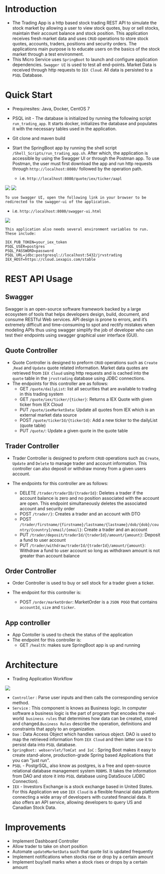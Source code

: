 # Introduction

- The Trading App is a http based stock trading REST API to simulate the stock market by allowing a user to view stock quotes, buy or sell stocks, maintain their account balance and stock position. This application receives fresh market data and uses `CRUD` operations to store stock quotes, accounts, traders, positions and security orders. The applications main purpose is to educate users on the basics of the stock market through a test environment. 
- This Micro Service uses `SpringBoot` to launch and configure application dependencies. `Swagger UI` is used to test all end-points. Market Data is received through http requests to `IEX Cloud`.  All data is persisted to a `PSQL` Database.

# Quick Start

- Prequiresites: Java, Docker, CentOS 7

- PSQL init - The database is initialized by running the following script `run_trading_app`. It starts docker, initializes the database and populates it with the necessary tables used in the application.

- Git clone and maven build

- Start the SpringBoot app by running the shell script `/Shell_Scripts/run_trading_app.sh`. After which, the application is accessible by using the Swagger UI or through the Postman app. To use Postman, the user must first download the app and run http requests through `http://localhost:8080/` followed by the operation path.

  - i.e. `http://localhost:8080/quote/iex/ticker/aapl` 

<img src="assets/postman_ex2.PNG" >


<img src="assets/postman_ex.PNG" >


    To use Swagger UI, open the following link in your browser to be redirected to the swagger-ui of the application. 

  - i.e. `http://localhost:8080/swagger-ui.html`

<img src="assets/swagger_ex.PNG" >


    This application also needs several environment variables to run. These include:

  ```
  IEX_PUB_TOKEN=your_iex_token
  PSQL_USER=postgres
  PSQL_PASSWORD=password
  PSQL_URL=jdbc:postgresql://localhost:5432/jrvstrading
  IEX_HOST=https://cloud.iexapis.com/stable
  ```



# REST API Usage

## Swagger

Swagger is an open-source software framework backed by a large ecosystem of tools that helps developers design, build, document, and consume RESTful Web services. API design is prone to errors, and it’s extremely difficult and time-consuming to spot and rectify mistakes when modeling APIs thus using swagger simplify the job of developer who can test their endpoints using swagger graphical user interface (GUI).

## Quote Controller

- Quote Controller is designed to preform `CRUD` operations such as `Create` ,`Read` and `Update` quote related information.  Market data quotes are retrieved from `IEX Cloud` using http requests and is cached into the `quote` table in the `jrvstrading` database using JDBC connections.
- The endpoints for this controller are as follows:
  - GET `/quote/dailyList`: list all securities that are available to trading in this trading system
  - GET `/quote/iex/ticker/{ticker}`: Returns a IEX Quote with given ticker from IEX Cloud
  - PUT `/quote/iexMarketData`: Update all quotes from IEX which is an external market data source
  - POST `/quote/tickerId/{tickerId}`: Add a new ticker to the dailyList (quote table)
  - PUT `/quote/`: Update a given quote in the quote table

## Trader Controller

- Trader Controller is designed to preform `CRUD` operations such as `Create`, `Update` and `Delete` to manage trader and account information. This controller can also deposit or withdraw money from a given users account. 

- The endpoints for this controller are as follows:

  - DELETE `/trader/traderID/{traderId}`: Deletes a trader if the account balance is zero and no position associated with the account are open. This endpoint simultaneously deletes the associated account and security order
  - POST `/trader/}`: Creates a trader and an account with DTO
  - POST `/trader/firstname/{firstname}/lastname/{lastname}/dob/{dob}/country/{country}/email/{email}`: Create a trader and an account
  - PUT `/trader/deposit/traderId/{traderId}/amount/{amount}`: Deposit a fund to user account
  - PUT `/trader/withdraw/traderId/{traderId}/amount/{amount}`: Withdraw a fund to user account so long as withdrawn amount is not greater than account balance

  

## Order Controller

- Order Controller is used to buy or sell stock for a trader given a ticker.

- The endpoint for this controller is:

  - POST `/order/marketOrder`: MarketOrder is a `JSON POGO` that contains `accountId`, `size` and `ticker`.

  

## App controller

- App Contoller is used to check the status of the application
- The endpoint for this controller is:
  - GET `/health`: makes sure SpringBoot app is up and running



# Architecture

- Trading Application Workflow

<img src="assets/trading-app-architecture.jpg" >


  - `Controller` : Parse user inputs and then calls the corresponding service method.
  - `Service` : This component is knows as Business logic. In computer software a business logic is the part of program that encodes the real-world` business rules` that determines how data can be created, stored and changed.`Business Rules` describe the operation, definitions and constraints that apply to an organization.
  - `Dao` : Data Access Object which handles various object. DAO is used to map the retrieved information from `IEX Cloud` and then latter use it to persist data into `PSQL` database.
  - `SpringBoot: webservlet/TomCat and IoC` : Spring Boot makes it easy to create stand-alone, production-grade Spring based Applications that you can "just run".
  - `PSQL` - PostgrSQL, also know as postgres, is a free and open-source relational database management system `RDBMS`. It takes the information from DAO and store it into `PSQL` database using DataSouce (JDBC Connection).
  - `IEX` - Investors Exchange is a stock exchange based in United States. For this Application we use `IEX Cloud` is a flexible financial data platform connecting a wide array of developers with curated financial data. It also offers an API service, allowing developers to query US and Canadian Stock Data.

# Improvements

- Implement Dashboard Controller
- Allow trader to take on short position
- Automate `updateMarketData` such that quote list is updated frequently
- Implement notifications when stocks rise or drop by a certain amount
- Implement buy/sell marks when a stock rises or drops by a certain amount
